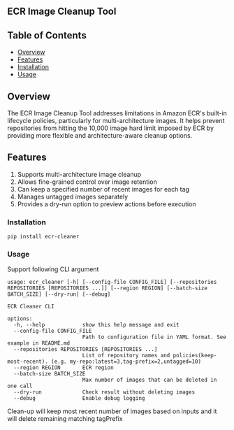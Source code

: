 ## ECR Image Cleanup Tool

## Table of Contents
- [Overview](#overview)
- [Features](#features)
- [Installation](#installation)
- [Usage](#usage)


## Overview

The ECR Image Cleanup Tool addresses limitations in Amazon ECR's built-in lifecycle policies, particularly for multi-architecture images. It helps prevent repositories from hitting the 10,000 image hard limit imposed by ECR by providing more flexible and architecture-aware cleanup options.

## Features

1. Supports multi-architecture image cleanup
2. Allows fine-grained control over image retention
3. Can keep a specified number of recent images for each tag
4. Manages untagged images separately
5. Provides a dry-run option to preview actions before execution


### Installation

```shell
pip install ecr-cleaner
```

### Usage

Support following CLI argument

```shell
usage: ecr_cleaner [-h] [--config-file CONFIG_FILE] [--repositories REPOSITORIES [REPOSITORIES ...]] [--region REGION] [--batch-size BATCH_SIZE] [--dry-run] [--debug]

ECR Cleaner CLI

options:
  -h, --help            show this help message and exit
  --config-file CONFIG_FILE
                        Path to configuration file in YAML format. See example in README.md
  --repositories REPOSITORIES [REPOSITORIES ...]
                        List of repository names and policies(keep-most-recent). (e.g. my-repo:latest=3,tag-prefix=2,untagged=10)
  --region REGION       ECR region
  --batch-size BATCH_SIZE
                        Max number of images that can be deleted in one call
  --dry-run             Check result without deleting images
  --debug               Enable debug logging
```

Clean-up will keep most recent number of images based on inputs and it will delete remaining matching tagPrefix
